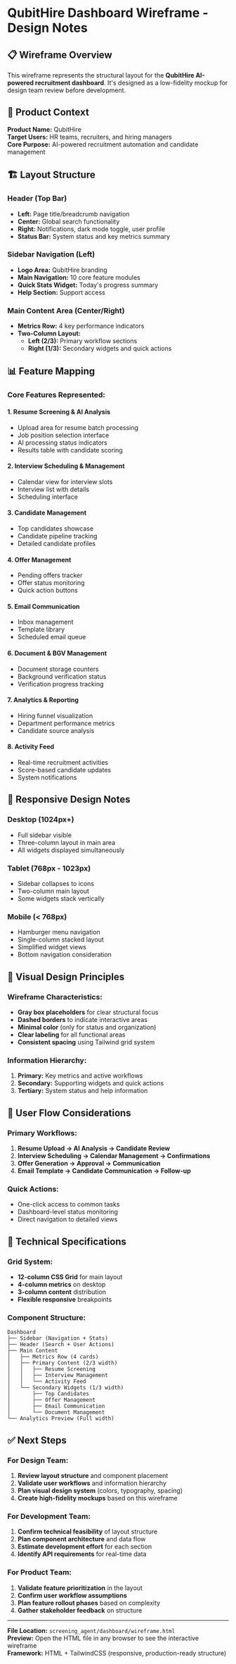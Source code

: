 # QubitHire Dashboard Wireframe - Design Notes

## 📋 Wireframe Overview

This wireframe represents the structural layout for the **QubitHire AI-powered recruitment dashboard**. It's designed as a low-fidelity mockup for design team review before development.

## 🎯 Product Context

**Product Name:** QubitHire  
**Target Users:** HR teams, recruiters, and hiring managers  
**Core Purpose:** AI-powered recruitment automation and candidate management  

## 🏗️ Layout Structure

### Header (Top Bar)
- **Left:** Page title/breadcrumb navigation
- **Center:** Global search functionality  
- **Right:** Notifications, dark mode toggle, user profile
- **Status Bar:** System status and key metrics summary

### Sidebar Navigation (Left)
- **Logo Area:** QubitHire branding
- **Main Navigation:** 10 core feature modules
- **Quick Stats Widget:** Today's progress summary
- **Help Section:** Support access

### Main Content Area (Center/Right)
- **Metrics Row:** 4 key performance indicators
- **Two-Column Layout:**
  - **Left (2/3):** Primary workflow sections
  - **Right (1/3):** Secondary widgets and quick actions

## 📊 Feature Mapping

### Core Features Represented:

#### 1. **Resume Screening & AI Analysis**
- Upload area for resume batch processing
- Job position selection interface
- AI processing status indicators
- Results table with candidate scoring

#### 2. **Interview Scheduling & Management**
- Calendar view for interview slots
- Interview list with details
- Scheduling interface

#### 3. **Candidate Management**
- Top candidates showcase
- Candidate pipeline tracking
- Detailed candidate profiles

#### 4. **Offer Management**  
- Pending offers tracker
- Offer status monitoring
- Quick action buttons

#### 5. **Email Communication**
- Inbox management
- Template library
- Scheduled email queue

#### 6. **Document & BGV Management**
- Document storage counters
- Background verification status
- Verification progress tracking

#### 7. **Analytics & Reporting**
- Hiring funnel visualization
- Department performance metrics
- Candidate source analysis

#### 8. **Activity Feed**
- Real-time recruitment activities
- Score-based candidate updates
- System notifications

## 📱 Responsive Design Notes

### Desktop (1024px+)
- Full sidebar visible
- Three-column layout in main area
- All widgets displayed simultaneously

### Tablet (768px - 1023px)
- Sidebar collapses to icons
- Two-column main layout
- Some widgets stack vertically

### Mobile (< 768px)
- Hamburger menu navigation
- Single-column stacked layout
- Simplified widget views
- Bottom navigation consideration

## 🎨 Visual Design Principles

### Wireframe Characteristics:
- **Gray box placeholders** for clear structural focus
- **Dashed borders** to indicate interactive areas
- **Minimal color** (only for status and organization)
- **Clear labeling** for all functional areas
- **Consistent spacing** using Tailwind grid system

### Information Hierarchy:
1. **Primary:** Key metrics and active workflows
2. **Secondary:** Supporting widgets and quick actions  
3. **Tertiary:** System status and help information

## 🔄 User Flow Considerations

### Primary Workflows:
1. **Resume Upload → AI Analysis → Candidate Review**
2. **Interview Scheduling → Calendar Management → Confirmations**
3. **Offer Generation → Approval → Communication**
4. **Email Template → Candidate Communication → Follow-up**

### Quick Actions:
- One-click access to common tasks
- Dashboard-level status monitoring
- Direct navigation to detailed views

## 📏 Technical Specifications

### Grid System:
- **12-column CSS Grid** for main layout
- **4-column metrics** on desktop
- **3-column content** distribution
- **Flexible responsive** breakpoints

### Component Structure:
```
Dashboard
├── Sidebar (Navigation + Stats)
├── Header (Search + User Actions)
├── Main Content
│   ├── Metrics Row (4 cards)
│   ├── Primary Content (2/3 width)
│   │   ├── Resume Screening
│   │   ├── Interview Management  
│   │   └── Activity Feed
│   └── Secondary Widgets (1/3 width)
│       ├── Top Candidates
│       ├── Offer Management
│       ├── Email Communication
│       └── Document Management
└── Analytics Preview (Full width)
```

## ✅ Next Steps

### For Design Team:
1. **Review layout structure** and component placement
2. **Validate user workflows** and information hierarchy  
3. **Plan visual design system** (colors, typography, spacing)
4. **Create high-fidelity mockups** based on this wireframe

### For Development Team:
1. **Confirm technical feasibility** of layout structure
2. **Plan component architecture** and data flow
3. **Estimate development effort** for each section
4. **Identify API requirements** for real-time data

### For Product Team:
1. **Validate feature prioritization** in the layout
2. **Confirm user workflow assumptions**
3. **Plan feature rollout phases** based on complexity
4. **Gather stakeholder feedback** on structure

---

**File Location:** `screening_agent/dashboard/wireframe.html`  
**Preview:** Open the HTML file in any browser to see the interactive wireframe  
**Framework:** HTML + TailwindCSS (responsive, production-ready structure) 